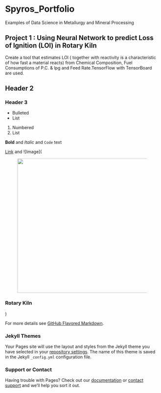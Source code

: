 

# Spyros_Portfolio
Examples of Data Science in Metallurgy and Mineral Processing



## Project 1 : Using Neural Network to predict Loss of Ignition (LOI) in Rotary Kiln
Create a tool that estimates LOI ( together with reactivity is a characteristic of how fast a material reacts) from Chemical Composition, Fuel Consumptions of P.C. & lpg and Feed Rate.TensorFlow with TensorBoard are used.  
## Header 2
### Header 3

- Bulleted
- List

1. Numbered
2. List

**Bold** and _Italic_ and `Code` text

[Link](https://www.eula.eu/about-lime-and-applications/production/kiln-types/) and ![Image](<div class="container"><div class="vc_row vc_row_fluid "><div class="wpb_column agni_column_container agni_column vc_column_container vc_col-sm-12"><div class="agni_column-inner vc_column-inner text-left"><div class="section-column-bg-container section-column-bg-container-agni-column-52021 "><div class="section-column-bg section-column-bg-color "></div></div><div class="wpb_wrapper"><div id="agni-row-inner-47477" class="section-row-inner vc_inner "><div class="section-row-inner-bg-container section-row-inner-bg-container-agni-row-inner-47477"><div class="section-row-inner-bg section-row-inner-bg-color "></div></div><div class="vc_row vc_row_fluid vc_row-o-equal-height vc_row-flex"><div class="wpb_column agni_column_container vc_column_container vc_col-sm-6"><div class="section-column-bg-container section-column-bg-container-agni-column-31545"><div class="section-column-inner-bg section-column-inner-bg-color "></div></div><div class="agni_column-inner vc_column-inner text-left"><div class="wpb_wrapper"><div class=" agni-image custom-image-container text-left">
			<figure class="agni-image-figure"><img width="784" height="439" src="https://www.eula.eu/wp-content/uploads/2019/03/diag-rotarykiln02.jpg" class="fullwidth-image attachment-large  attachment-large" alt="" srcset="https://www.eula.eu/wp-content/uploads/2019/03/diag-rotarykiln02.jpg 784w, https://www.eula.eu/wp-content/uploads/2019/03/diag-rotarykiln02-300x168.jpg 300w, https://www.eula.eu/wp-content/uploads/2019/03/diag-rotarykiln02-768x430.jpg 768w" sizes="(max-width: 784px) 100vw, 784px"><figcaption class="vc_figure-caption"></figcaption></figure></div></div></div></div><div class="wpb_column agni_column_container vc_column_container vc_col-sm-6"><div class="section-column-bg-container section-column-bg-container-agni-column-40464"><div class="section-column-inner-bg section-column-inner-bg-color "></div></div><div class="agni_column-inner vc_column-inner text-left"><div class="wpb_wrapper"><div class="agni_custom_heading page-scroll"><h3 class="vc_custom_heading agni_custom_heading_content " style="text-align: left; "><span>Rotary Kiln</span></h3></div><div class="agni_text_column agni-text-block ">)

For more details see [GitHub Flavored Markdown](https://guides.github.com/features/mastering-markdown/).

### Jekyll Themes

Your Pages site will use the layout and styles from the Jekyll theme you have selected in your [repository settings](https://github.com/spyrgalaz/genrot/settings). The name of this theme is saved in the Jekyll `_config.yml` configuration file.

### Support or Contact

Having trouble with Pages? Check out our [documentation](https://docs.github.com/categories/github-pages-basics/) or [contact support](https://support.github.com/contact) and we’ll help you sort it out.
